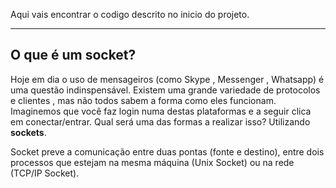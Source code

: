 Aqui vais encontrar o codigo descrito no inicio do projeto.
______________________________________________________________________________________
## O que é um socket?

Hoje em dia o uso de mensageiros (como Skype , Messenger , Whatsapp) é uma questão indinspensável. Existem uma grande variedade de protocolos e clientes , mas não todos sabem a forma como eles funcionam. Imaginemos que você faz login numa destas plataformas e a seguir clica em conectar/entrar. Qual será uma das formas a realizar isso? Utilizando **sockets**.

Socket preve a comunicação entre duas pontas (fonte e destino), entre dois processos que estejam na mesma máquina (Unix Socket) ou na rede (TCP/IP Socket).

